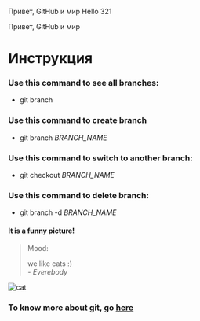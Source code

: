 Привет, GitHub и мир
Hello
321

Привет, GitHub и мир

# Инструкция

### **Use this command to see all branches:**

* git branch

### **Use this command to create branch**

- git branch *BRANCH_NAME*

### **Use this command to switch to another branch:**

* git checkout *BRANCH_NAME*

### **Use this command to delete branch:**

+ git branch -d *BRANCH_NAME*

#### It is a funny picture!
> Mood:
>
> we like cats :)  
> *- Everebody*

![cat](https://i.pinimg.com/originals/9c/4a/1d/9c4a1dcd184087b2d4fb6f0f7b1e3186.jpg )


### To know more about git, go [here](https://git-scm.com/docs/gittutorial) 


